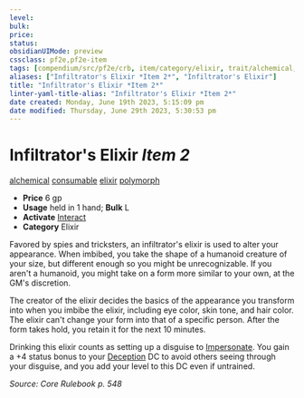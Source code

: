 ```yaml
---
level:
bulk:
price:
status:
obsidianUIMode: preview
cssclass: pf2e,pf2e-item
tags: [compendium/src/pf2e/crb, item/category/elixir, trait/alchemical, trait/consumable, trait/elixir, trait/polymorph]
aliases: ["Infiltrator's Elixir *Item 2*", "Infiltrator's Elixir"]
title: "Infiltrator's Elixir *Item 2*"
linter-yaml-title-alias: "Infiltrator's Elixir *Item 2*"
date created: Monday, June 19th 2023, 5:15:09 pm
date modified: Thursday, June 29th 2023, 5:30:53 pm
---
```


# Infiltrator's Elixir *Item 2*

[alchemical](rules/traits/alchemical.md) [consumable](rules/traits/consumable.md) [elixir](rules/traits/elixir.md) [polymorph](rules/traits/polymorph.md)  

- **Price** 6 gp
- **Usage** held in 1 hand; **Bulk** L
- **Activate** [Interact](rules/actions/interact.md)
- **Category** Elixir

Favored by spies and tricksters, an infiltrator's elixir is used to alter your appearance. When imbibed, you take the shape of a humanoid creature of your size, but different enough so you might be unrecognizable. If you aren't a humanoid, you might take on a form more similar to your own, at the GM's discretion.

The creator of the elixir decides the basics of the appearance you transform into when you imbibe the elixir, including eye color, skin tone, and hair color. The elixir can't change your form into that of a specific person. After the form takes hold, you retain it for the next 10 minutes.

Drinking this elixir counts as setting up a disguise to [Impersonate](rules/actions/impersonate.md). You gain a +4 status bonus to your [Deception](compendium/skills.md#Deception) DC to avoid others seeing through your disguise, and you add your level to this DC even if untrained.

*Source: Core Rulebook p. 548*
